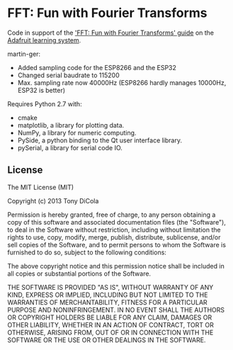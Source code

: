 # FFT: Fun with Fourier Transforms

Code in support of the ['FFT: Fun with Fourier Transforms' guide](http://learn.adafruit.com/fft-fun-with-fourier-transforms) on the [Adafruit learning system](http://learn.adafruit.com/).

martin-ger:
- Added sampling code for the ESP8266 and the ESP32
- Changed serial baudrate to 115200
- Max. sampling rate now 40000Hz (ESP8266 hardly manages 10000Hz, ESP32 is better)

Requires Python 2.7 with:
- cmake
- matplotlib, a library for plotting data.
- NumPy, a library for numeric computing.
- PySide, a python binding to the Qt user interface library.
- pySerial, a library for serial code IO.


## License

The MIT License (MIT)

Copyright (c) 2013 Tony DiCola

Permission is hereby granted, free of charge, to any person obtaining a copy
of this software and associated documentation files (the "Software"), to deal
in the Software without restriction, including without limitation the rights
to use, copy, modify, merge, publish, distribute, sublicense, and/or sell
copies of the Software, and to permit persons to whom the Software is
furnished to do so, subject to the following conditions:

The above copyright notice and this permission notice shall be included in
all copies or substantial portions of the Software.

THE SOFTWARE IS PROVIDED "AS IS", WITHOUT WARRANTY OF ANY KIND, EXPRESS OR
IMPLIED, INCLUDING BUT NOT LIMITED TO THE WARRANTIES OF MERCHANTABILITY,
FITNESS FOR A PARTICULAR PURPOSE AND NONINFRINGEMENT. IN NO EVENT SHALL THE
AUTHORS OR COPYRIGHT HOLDERS BE LIABLE FOR ANY CLAIM, DAMAGES OR OTHER
LIABILITY, WHETHER IN AN ACTION OF CONTRACT, TORT OR OTHERWISE, ARISING FROM,
OUT OF OR IN CONNECTION WITH THE SOFTWARE OR THE USE OR OTHER DEALINGS IN
THE SOFTWARE.
